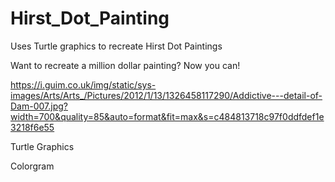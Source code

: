 # Hirst_Dot_Painting
Uses Turtle graphics to recreate Hirst Dot Paintings


Want to recreate a million dollar painting? Now you can! 

https://i.guim.co.uk/img/static/sys-images/Arts/Arts_/Pictures/2012/1/13/1326458117290/Addictive---detail-of-Dam-007.jpg?width=700&quality=85&auto=format&fit=max&s=c484813718c97f0ddfdef1e3218f6e55


Turtle Graphics

Colorgram
